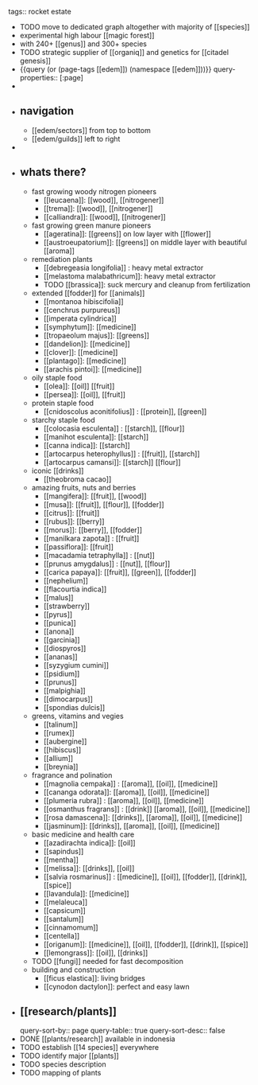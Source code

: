 tags:: rocket estate

- TODO move to dedicated graph altogether with majority of [[species]]
- experimental high labour [[magic forest]]
- with 240+ [[genus]] and 300+ species
- TODO strategic supplier of [[organiq]] and genetics for [[citadel genesis]]
- {{query (or (page-tags [[edem]]) (namespace [[edem]]))}}
  query-properties:: [:page]
-
- ## navigation
	- [[edem/sectors]] from top to bottom
	- [[edem/guilds]] left to right
-
- ## whats there?
	- fast growing woody nitrogen pioneers
		- [[leucaena]]: [[wood]], [[nitrogener]]
		- [[trema]]: [[wood]], [[nitrogener]]
		- [[calliandra]]: [[wood]], [[nitrogener]]
	- fast growing green manure pioneers
		- [[ageratina]]: [[greens]] on low layer with [[flower]]
		- [[austroeupatorium]]: [[greens]] on middle layer with beautiful [[aroma]]
	- remediation plants
		- [[debregeasia longifolia]] : heavy metal extractor
		- [[melastoma malabathricum]]: heavy metal extractor
		- TODO [[brassica]]: suck mercury and cleanup from fertilization
	- extended [[fodder]] for [[animals]]
		- [[montanoa hibiscifolia]]
		- [[cenchrus purpureus]]
		- [[imperata cylindrica]]
		- [[symphytum]]: [[medicine]]
		- [[tropaeolum majus]]: [[greens]]
		- [[dandelion]]: [[medicine]]
		- [[clover]]: [[medicine]]
		- [[plantago]]: [[medicine]]
		- [[arachis pintoi]]: [[medicine]]
	- oily staple food
		- [[olea]]: [[oil]] [[fruit]]
		- [[persea]]: [[oil]], [[fruit]]
	- protein staple food
		- [[cnidoscolus aconitifolius]] : [[protein]], [[green]]
	- starchy staple food
		- [[colocasia esculenta]] : [[starch]], [[flour]]
		- [[manihot esculenta]]: [[starch]]
		- [[canna indica]]: [[starch]]
		- [[artocarpus heterophyllus]] : [[fruit]], [[starch]]
		- [[artocarpus camansi]]: [[starch]] [[flour]]
	- iconic [[drinks]]
		- [[theobroma cacao]]
	- amazing fruits, nuts and berries
		- [[mangifera]]: [[fruit]], [[wood]]
		- [[musa]]: [[fruit]], [[flour]], [[fodder]]
		- [[citrus]]: [[fruit]]
		- [[rubus]]: [[berry]]
		- [[morus]]: [[berry]], [[fodder]]
		- [[manilkara zapota]] : [[fruit]]
		- [[passiflora]]: [[fruit]]
		- [[macadamia tetraphylla]] : [[nut]]
		- [[prunus amygdalus]] : [[nut]], [[flour]]
		- [[carica papaya]]: [[fruit]], [[green]], [[fodder]]
		- [[nephelium]]
		- [[flacourtia indica]]
		- [[malus]]
		- [[strawberry]]
		- [[pyrus]]
		- [[punica]]
		- [[anona]]
		- [[garcinia]]
		- [[diospyros]]
		- [[ananas]]
		- [[syzygium cumini]]
		- [[psidium]]
		- [[prunus]]
		- [[malpighia]]
		- [[dimocarpus]]
		- [[spondias dulcis]]
	- greens, vitamins and vegies
		- [[talinum]]
		- [[rumex]]
		- [[aubergine]]
		- [[hibiscus]]
		- [[allium]]
		- [[breynia]]
	- fragrance and polination
		- [[magnolia cempaka]] : [[aroma]], [[oil]], [[medicine]]
		- [[cananga odorata]]: [[aroma]], [[oil]], [[medicine]]
		- [[plumeria rubra]] : [[aroma]], [[oil]], [[medicine]]
		- [[osmanthus fragrans]] : [[drink]] [[aroma]], [[oil]], [[medicine]]
		- [[rosa damascena]]: [[drinks]], [[aroma]], [[oil]], [[medicine]]
		- [[jasminum]]: [[drinks]], [[aroma]], [[oil]], [[medicine]]
	- basic medicine and health care
		- [[azadirachta indica]]: [[oil]]
		- [[sapindus]]
		- [[mentha]]
		- [[melissa]]: [[drinks]], [[oil]]
		- [[salvia rosmarinus]] : [[medicine]], [[oil]], [[fodder]], [[drink]], [[spice]]
		- [[lavandula]]: [[medicine]]
		- [[melaleuca]]
		- [[capsicum]]
		- [[santalum]]
		- [[cinnamomum]]
		- [[centella]]
		- [[origanum]]: [[medicine]], [[oil]], [[fodder]], [[drink]], [[spice]]
		- [[lemongrass]]: [[oil]], [[drinks]]
	- TODO [[fungi]] needed for fast decomposition
	- building and construction
		- [[ficus elastica]]: living bridges
		- [[cynodon dactylon]]: perfect and easy lawn
- ## [[research/plants]]
  query-sort-by:: page
  query-table:: true
  query-sort-desc:: false
- DONE [[plants/research]] available in indonesia
- TODO establish [[14 species]] everywhere
- TODO identify major [[plants]]
- TODO species description
- TODO mapping of plants